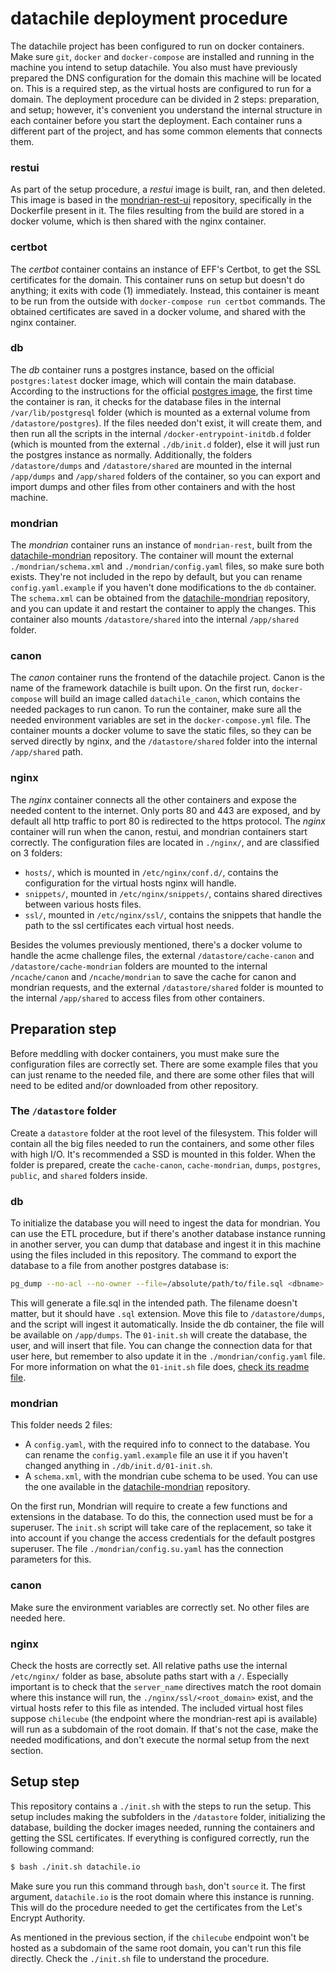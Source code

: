 # datachile deployment procedure

The datachile project has been configured to run on docker containers. Make sure `git`, `docker` and `docker-compose` are installed and running in the machine you intend to setup datachile. You also must have previously prepared the DNS configuration for the domain this machine will be located on. This is a required step, as the virtual hosts are configured to run for a domain.
The deployment procedure can be divided in 2 steps: preparation, and setup; however, it's convenient you understand the internal structure in each container before you start the deployment.
Each container runs a different part of the project, and has some common elements that connects them.

### restui
As part of the setup procedure, a *restui* image is built, ran, and then deleted. This image is based in the [mondrian-rest-ui](https://github.com/Datawheel/mondrian-rest-ui/) repository, specifically in the Dockerfile present in it. The files resulting from the build are stored in a docker volume, which is then shared with the nginx container.

### certbot
The *certbot* container contains an instance of EFF's Certbot, to get the SSL certificates for the domain. This container runs on setup but doesn't do anything; it exits with code (1) immediately. Instead, this container is meant to be run from the outside with `docker-compose run certbot` commands.
The obtained certificates are saved in a docker volume, and shared with the nginx container.

### db
The *db* container runs a postgres instance, based on the official `postgres:latest` docker image, which will contain the main database.
According to the instructions for the official [postgres image](https://hub.docker.com/_/postgres/), the first time the container is ran, it checks for the database files in the internal `/var/lib/postgresql` folder (which is mounted as a external volume from `/datastore/postgres`).
If the files needed don't exist, it will create them, and then run all the scripts in the internal `/docker-entrypoint-initdb.d` folder (which is mounted from the external `./db/init.d` folder), else it will just run the postgres instance as normally.
Additionally, the folders `/datastore/dumps` and `/datastore/shared` are mounted in the internal `/app/dumps` and `/app/shared` folders of the container, so you can export and import dumps and other files from other containers and with the host machine.

### mondrian
The *mondrian* container runs an instance of `mondrian-rest`, built from the [datachile-mondrian](https://github.com/datachile/datachile-mondrian) repository. The container will mount the external `./mondrian/schema.xml` and `./mondrian/config.yaml` files, so make sure both exists. They're not included in the repo by default, but you can rename `config.yaml.example` if you haven't done modifications to the `db` container. The `schema.xml` can be obtained from the [datachile-mondrian](https://github.com/datachile/datachile-mondrian) repository, and you can update it and restart the container to apply the changes.
This container also mounts `/datastore/shared` into the internal `/app/shared` folder.

### canon
The *canon* container runs the frontend of the datachile project. Canon is the name of the framework datachile is built upon. On the first run, `docker-compose` will build an image called `datachile_canon`, which contains the needed packages to run canon. To run the container, make sure all the needed environment variables are set in the `docker-compose.yml` file.
The container mounts a docker volume to save the static files, so they can be served directly by nginx, and the `/datastore/shared` folder into the internal `/app/shared` path.

### nginx
The *nginx* container connects all the other containers and expose the needed content to the internet. Only ports 80 and 443 are exposed, and by default all http traffic to port 80 is redirected to the https protocol. The *nginx* container will run when the canon, restui, and mondrian containers start correctly.
The configuration files are located in `./nginx/`, and are classified on 3 folders:

- `hosts/`, which is mounted in `/etc/nginx/conf.d/`, contains the configuration for the virtual hosts nginx will handle.
- `snippets/`, mounted in `/etc/nginx/snippets/`, contains shared directives between various hosts files.
- `ssl/`, mounted in `/etc/nginx/ssl/`, contains the snippets that handle the path to the ssl certificates each virtual host needs.

Besides the volumes previously mentioned, there's a docker volume to handle the acme challenge files, the external `/datastore/cache-canon` and `/datastore/cache-mondrian` folders are mounted to the internal `/ncache/canon` and `/ncache/mondrian` to save the cache for canon and mondrian requests, and the external `/datastore/shared` folder is mounted to the internal `/app/shared` to access files from other containers.

## Preparation step

Before meddling with docker containers, you must make sure the configuration files are correctly set. There are some example files that you can just rename to the needed file, and there are some other files that will need to be edited and/or downloaded from other repository.

### The `/datastore` folder
Create a `datastore` folder at the root level of the filesystem. This folder will contain all the big files needed to run the containers, and some other files with high I/O. It's recommended a SSD is mounted in this folder.
When the folder is prepared, create the `cache-canon`, `cache-mondrian`, `dumps`, `postgres`, `public`, and `shared` folders inside.

### db
To initialize the database you will need to ingest the data for mondrian.
You can use the ETL procedure, but if there's another database instance running in another server, you can dump that database and ingest it in this machine using the files included in this repository.
The command to export the database to a file from another postgres database is:

```bash
pg_dump --no-acl --no-owner --file=/absolute/path/to/file.sql <dbname>
```

This will generate a file.sql in the intended path. The filename doesn't matter, but it should have `.sql` extension. Move this file to `/datastore/dumps`, and the script will ingest it automatically. Inside the db container, the file will be available on `/app/dumps`. 
The `01-init.sh` will create the database, the user, and will insert that file. You can change the connection data for that user here, but remember to also update it in the `./mondrian/config.yaml` file. For more information on what the `01-init.sh` file does, [check its readme file](db/init.d/README.md).

### mondrian
This folder needs 2 files: 

- A `config.yaml`, with the required info to connect to the database. You can rename the `config.yaml.example` file an use it if you haven't changed anything in `./db/init.d/01-init.sh`.
- A `schema.xml`, with the mondrian cube schema to be used. You can use the one available in the [datachile-mondrian](https://github.com/datachile/datachile-mondrian) repository.

On the first run, Mondrian will require to create a few functions and extensions in the database. To do this, the connection used must be for a superuser. The `init.sh` script will take care of the replacement, so take it into account if you change the access credentials for the default postgres superuser. The file `./mondrian/config.su.yaml` has the connection parameters for this.

### canon
Make sure the environment variables are correctly set. No other files are needed here.

### nginx
Check the hosts are correctly set. All relative paths use the internal `/etc/nginx/` folder as base,  absolute paths start with a `/`. Especially important is to check that the `server_name` directives match the root domain where this instance will run, the `./nginx/ssl/<root_domain>` exist, and the virtual hosts refer to this file as intended.
The included virtual host files suppose `chilecube` (the endpoint where the mondrian-rest api is available) will run as a subdomain of the root domain. If that's not the case, make the needed modifications, and don't execute the normal setup from the next section.

## Setup step

This repository contains a `./init.sh` with the steps to run the setup. This setup includes making the subfolders in the `/datastore` folder, initializing the database, building the docker images needed, running the containers and getting the SSL certificates.
If everything is configured correctly, run the following command:

```bash
$ bash ./init.sh datachile.io
```

Make sure you run this command through `bash`, don't `source` it. The first argument, `datachile.io` is the root domain where this instance is running. This will do the procedure needed to get the certificates from the Let's Encrypt Authority.

As mentioned in the previous section, if the `chilecube` endpoint won't be hosted as a subdomain of the same root domain, you can't run this file directly. Check the `./init.sh` file to understand the procedure.
